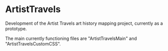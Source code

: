 # ArtistTravels
Development of the Artist Travels art history mapping project, currently as a prototype.

The main currently functioning files are "ArtistTravelsMain" and "ArtistTravelsCustomCSS".
